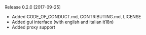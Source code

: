 Release 0.2.0 [2017-09-25]
- Added CODE_OF_CONDUCT.md, CONTRIBUTING.md, LICENSE
- Added gui interface (with english and italian it18n)
- Added proxy support
